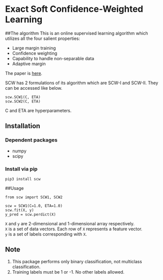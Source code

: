 Exact Soft Confidence-Weighted Learning
=======================================

##The algorithm
This is an online supervised learning algorithm which utilizes all the four salient properties:

* Large margin training
* Confidence weighting
* Capability to handle non-separable data
* Adaptive margin

The paper is [here](http://icml.cc/2012/papers/86.pdf).

SCW has 2 formulations of its algorithm which are SCW-I and SCW-II.
They can be accessed like below.

```
scw.SCW1(C, ETA)
scw.SCW2(C, ETA)
```

C and ETA are hyperparameters.

## Installation
### Dependent packages
* numpy
* scipy

### Install via pip
```
pip3 install scw
```

##Usage

```
from scw import SCW1, SCW2

scw = SCW1(C=1.0, ETA=1.0)
scw.fit(X, y)
y_pred = scw.perdict(X)
```

`X` and `y` are 2-dimensional and 1-dimensional array respectively.  
`X` is a set of data vectors. Each row of `X` represents a feature vector.  
`y` is a set of labels corresponding with `X`.  

## Note
1. This package performs only binary classification, not multiclass classification.
2. Training labels must be 1 or -1. No other labels allowed.
